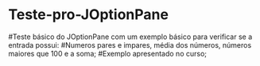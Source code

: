 # Teste-pro-JOptionPane
#Teste básico do JOptionPane com um exemplo básico para verificar se a entrada possui: 
#Numeros pares e impares, média dos números, números maiores que 100 e a soma; 
#Exemplo apresentado no curso;

